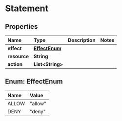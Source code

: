 # Statement

## Properties

| Name | Type | Description | Notes |
| :--- | :--- | :--- | :--- |
| **effect** | [**EffectEnum**](statement.md#EffectEnum) |  |  |
| **resource** | **String** |  |  |
| **action** | **List&lt;String&gt;** |  |  |

## Enum: EffectEnum

| Name | Value |
| :--- | :--- |
| ALLOW | "allow" |
| DENY | "deny" |

